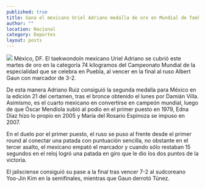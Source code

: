 ```yaml
---
published: true
title: Gana el mexicano Uriel Adriano medalla de oro en Mundial de Taekwondo
author: ""
location: Nacional
category: Deportes
layout: posts
---
```


![](http://i.imgur.com/rGFNxhfm.jpg)
México, DF. El taekwondoín mexicano Uriel Adriano se cubrió este martes de oro en la categoría 74 kilogramos del Campeonato Mundial de la especialidad que se celebra en Puebla, al vencer en la final al ruso Albert Gaun con marcador de 3-2.

De esta manera Adriano Ruiz consiguió la segunda medalla para México en la edición 21 del certamen, tras el bronce obtenido el lunes por Damián Villa. Asimismo, es el cuarto mexicano en convertirse en campeón mundial, luego de que Óscar Mendiola subió al podio en el primer puesto en 1979, Edna Díaz hizo lo propio en 2005 y María del Rosario Espinoza se impuso en 2007.

En el duelo por el primer puesto, el ruso se puso al frente desde el primer round al conectar una patada con puntuación sencilla, no obstante en el tercer asalto, el mexicano empató el marcador y cuando sólo restaban 15 segundos en el reloj logró una patada en giro que le dio los dos puntos de la victoria.

El jalisciense consiguió su pase a la final tras vencer 7-2 al sudcoreano Yoo-Jin Kim en la semifinales, mientras que Gaun derrotó Túnez.

